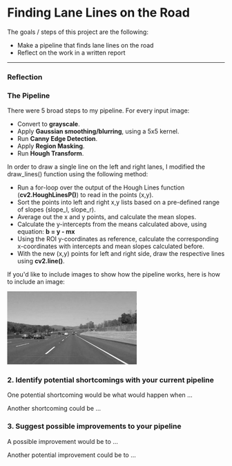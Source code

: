 # **Finding Lane Lines on the Road** 

The goals / steps of this project are the following:
* Make a pipeline that finds lane lines on the road
* Reflect on the work in a written report


[//]: # (Image References)

[image1]: ../examples/grayscale.jpg "Grayscale"

---

### Reflection

### The Pipeline

There were 5 broad steps to my pipeline. For every input image:

* Convert to **grayscale**.
* Apply **Gaussian smoothing/blurring**, using a 5x5 kernel.
* Run **Canny Edge Detection**.
* Apply **Region Masking**.
* Run **Hough Transform**.

In order to draw a single line on the left and right lanes, I modified the draw_lines() function using the following method:

* Run a for-loop over the output of the Hough Lines function (**cv2.HoughLinesP()**) to read in the points (x,y).
* Sort the points into left and right x,y lists based on a pre-defined range of slopes (slope_l, slope_r).
* Average out the x and y points, and calculate the mean slopes. 
* Calculate the y-intercepts from the means calculated above, using equation: **b = y - mx**
* Using the ROI y-coordinates as reference, calculate the corresponding x-coordinates with intercepts and mean slopes calculated before.
* With the new (x,y) points for left and right side, draw the respective lines using **cv2.line()**.

If you'd like to include images to show how the pipeline works, here is how to include an image: 

![alt text][image1]


### 2. Identify potential shortcomings with your current pipeline


One potential shortcoming would be what would happen when ... 

Another shortcoming could be ...


### 3. Suggest possible improvements to your pipeline

A possible improvement would be to ...

Another potential improvement could be to ...

